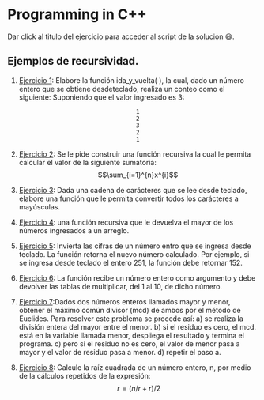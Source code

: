 # Programming in C++

Dar click al titulo del ejercicio para acceder al script de la solucion 😃.

## Ejemplos de recursividad.

1. [Ejercicio 1](/Scripts/main29.cpp): Elabore la función ida_y_vuelta( ), la cual, dado un número entero que se obtiene desdeteclado, realiza un conteo como el siguiente:
Suponiendo que el valor ingresado es 3:

                                        1
                                        2
                                        3
                                        2
                                        1
2. [Ejercicio 2](/Scripts/main30.cpp): Se le pide construir una función recursiva la cual le permita calcular el valor de la siguiente sumatoria: $$\sum_{i=1}^{n}x^{i}$$

3. [Ejercicio 3](/Scripts/main31.cpp): Dada una cadena de carácteres que se lee desde teclado, elabore una función que le permita convertir todos los carácteres a mayúsculas.

4. [Ejercicio 4](/Scripts/main32.cpp): una función recursiva que le devuelva el mayor de los números ingresados a un arreglo.

5. [Ejercicio 5](/Scripts/main33.cpp): Invierta las cifras de un número entro que se ingresa desde teclado. La función retorna el nuevo número calculado. Por ejemplo, si se ingresa desde teclado el entero 251, la función debe retornar 152.

6. [Ejercicio 6](/Scripts/main34.cpp): La función recibe un número entero como argumento y debe devolver las tablas de multiplicar, del 1 al 10, de dicho número.

7. [Ejercicio 7](/Scripts/main61.cpp):Dados dos números enteros llamados mayor y menor, obtener el máximo común divisor (mcd) de ambos por el método de Euclides. Para resolver este problema se procede así:
a) se realiza la división entera del mayor entre el menor.
b) si el residuo es cero, el mcd.
está en la variable llamada menor, despliega el resultado y termina el programa.
c) pero si el residuo no es cero, el valor de menor pasa a mayor y el valor de residuo pasa a
menor.
d) repetir el paso a.

8. [Ejercicio 8](/Scripts/main62.cpp): Calcule la raíz cuadrada de un número entero, n, por medio de la cálculos repetidos de la expresión: $$\ r = (n/r + r)/2$$